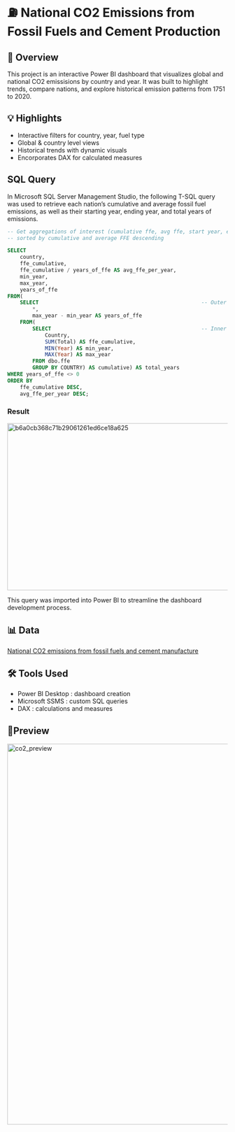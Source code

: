 # ⛽ National CO2 Emissions from Fossil Fuels and Cement Production

## 📰 Overview
This project is an interactive Power BI dashboard that visualizes global and national CO2 emissisions by country and year. It was built to highlight trends, compare nations, and explore historical emission patterns from 1751 to 2020.

## 💡 Highlights
- Interactive filters for country, year, fuel type
- Global & country level views
- Historical trends with dynamic visuals
- Encorporates DAX for calculated measures

## SQL Query
In Microsoft SQL Server Management Studio, the following T-SQL query was used to retrieve each nation’s cumulative and average fossil fuel emissions, as well as their starting year, ending year, and total years of emissions.
```sql
-- Get aggregations of interest (cumulative ffe, avg ffe, start year, end year, years of ffe) per country
-- sorted by cumulative and average FFE descending

SELECT
	country,
	ffe_cumulative,
	ffe_cumulative / years_of_ffe AS avg_ffe_per_year,
	min_year,
	max_year,
	years_of_ffe
FROM(
	SELECT                                                    -- Outer most subquery : calculate years of ffe
		*,
		max_year - min_year AS years_of_ffe
	FROM(
		SELECT                                                -- Inner most subquery : calculate cumulative, start year, end year
			Country,
			SUM(Total) AS ffe_cumulative,
			MIN(Year) AS min_year,
			MAX(Year) AS max_year
		FROM dbo.ffe
		GROUP BY COUNTRY) AS cumulative) AS total_years
WHERE years_of_ffe <> 0
ORDER BY
	ffe_cumulative DESC,
	avg_ffe_per_year DESC;
```
### Result
<img width="607" height="382" alt="b6a0cb368c71b29061261ed6ce18a625" src="https://github.com/user-attachments/assets/29ae375c-f501-4889-878f-73a8ddf16c68" />


This query was imported into Power BI to streamline the dashboard development process.

## 📊 Data
[National CO2 emissions from fossil fuels and cement manufacture](https://rieee.appstate.edu/projects-programs/cdiac/)

## 🛠 Tools Used
- Power BI Desktop : dashboard creation
- Microsoft SSMS : custom SQL queries
- DAX : calculations and measures

## 🔎Preview
<img width="1544" height="871" alt="co2_preview" src="https://github.com/user-attachments/assets/4104454b-cd84-4a58-be9d-3111fd3bb9e6" />

